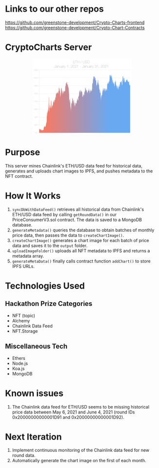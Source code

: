 # Links to our other repos
https://github.com/greenstone-development/Crypto-Charts-frontend
https://github.com/greenstone-development/Crypto-Chart-Contracts

# CryptoCharts Server
<p align="center">
    <img src="./output/0.png" width="325" height="250">
</p>

# Purpose
This server mines Chainlink's ETH/USD data feed for historical data, generates and uploads chart images to IPFS, and pushes metadata to the NFT contract.

# How It Works
1. `syncDbWithDataFeed()` retrieves all historical data from Chainlink's ETH/USD data feed by calling `getRoundData()` in our PriceConsumerV3.sol contract. The data is saved to a MongoDB database.
2. `generateMetadata()` queries the database to obtain batches of monthly price data, then passes the data to `createChartImage()`.
3. `createChartImage()` generates a chart image for each batch of price data and saves it to the `output` folder.
4. `uploadImageFolder()` uploads all NFT metadata to IPFS and returns a metadata array.
5. `generateMetaData()` finally calls contract function `addChart()` to store IPFS URLs.

# Technologies Used
## Hackathon Prize Categories
- NFT (topic)
- Alchemy
- Chainlink Data Feed
- NFT.Storage

## Miscellaneous Tech
- Ethers
- Node.js
- Koa.js
- MongoDB

# Known issues
1. The Chainlink data feed for ETH/USD seems to be missing historical price data between May 6, 2021 and June 4, 2021 (round IDs 0x20000000000001D91 and 0x20000000000001D92).

# Next Iteration
1. Implement continuous monitoring of the Chainlink data feed for new round data.
2. Automatically generate the chart image on the first of each month.
